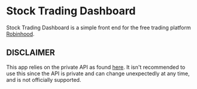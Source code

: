 # Stock Trading Dashboard
Stock Trading Dashboard is a simple front end for the free trading platform [Robinhood](https://robinhood.com/).

## DISCLAIMER
This app relies on the private API as found [here](https://github.com/sanko/Robinhood). It isn't recommended to use this since the API is private and can change unexpectedly at any time, and is not officially supported.